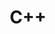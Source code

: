 ---
title: C++
description: Studying C++
image: icons8-c++-100.png

# Badge style
style:
    background: "#008FD2"
    color: "#fff"
---